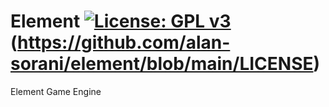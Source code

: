 # Element [![License: GPL v3](https://img.shields.io/badge/License-GPLv3-blue.svg)](https://www.gnu.org/licenses/gpl-3.0)(https://github.com/alan-sorani/element/blob/main/LICENSE)
Element Game Engine
